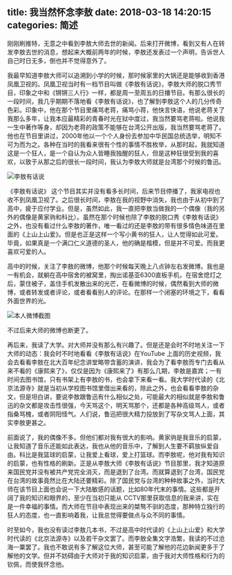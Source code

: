 title: 我当然怀念李敖
date: 2018-03-18 14:20:15
categories: 简述
  --- 


刚刚刷推特，无意之中看到李敖大师去世的新闻。后来打开微博，看到又有人在转发李敖去世的消息，想起来大概前两年的时候，李敖还发表过一个声明，告诉世人自己时日无多，倒也并不觉得意外了。
 
我最早知道李敖大师可以追溯到小学的时候，那时候家里的大锅还是能够收到香港凤凰卫视的。凤凰卫视当时有一档节目叫做《李敖有话说》，李敖大师的脱口秀节目，印象之中和《锵锵三人行》一样，都是周一至周五的日播节目。有那么很长的一段时间，我几乎期期不落地看《李敖有话说》，也了解到李敖这个人的几分传奇色彩。印象中，他在那个节目里痛骂老蒋，痛骂小蒋，他快言快语，他说老蒋关了我那么多年，让我本应最精彩的青春时光在狱中度过，我当然要骂老蒋啦。他说我一生中著作等身，却因为老蒋的政策不能够在台湾公开出版，我当然要骂老蒋了。他也在节目里讲过，2000年他以一个个人身份去参加中华民国总统选举，明知不可为而为之。各种在当时的我看来很有个性的事情不胜枚举，从那时起，我就知道这是一个狂人，是一个自认为众人皆睡我独醒的狂人，但是这种狂很受到我的喜欢，以致于从那之后的很长一段时间，我认为李敖大师就是台湾那个时候的鲁迅。

![李敖有话说](https://upload-images.jianshu.io/upload_images/48180-6e785ecb3fd2e3fd.jpg?imageMogr2/auto-orient/strip%7CimageView2/2/w/1240)

《李敖有话说》 这个节目其实并没有看多长时间，后来节目停播了，我家电视也收不到凤凰卫视了。之后很长时间，李敖在我的视野中消失，我也由于从初中到了高中，疲于应付学业。但是，虽然如此，我一直把李敖当做我的一个偶像（我的另外的偶像是黄家驹和科比）。虽然在那个时候也除了李敖的脱口秀《李敖有话说》之外，也没有看过什么李敖的著作，唯一看过的还是李敖的带有很多情色味道在里面的《上山上山爱》。但是也正是这样一个写小黄书的狂人，让人觉得如此可爱。毕竟，如果真是一个满口仁义道德的圣人，他的确是楷模，但是并不可爱。而我更喜欢可爱的人。

高中的时候，关注了李敖的微博，他那个时候每天晚上八点钟左右发微博。我也是一有机会，就躺在高中宿舍的被窝里，掏出诺基亚6300直板手机，在宿舍熄灯之后，蒙住被子，盖住手机发散出来的光芒，在看微博的时候，偶然看到大师的微博，或者转发或者评论，或者看看别人的评论。在那样一个闭塞的环境之下，看看外面世界的光。

![本人微博截图](https://upload-images.jianshu.io/upload_images/48180-1f9e1624aa03a42c.png?imageMogr2/auto-orient/strip%7CimageView2/2/w/1240)

不过后来大师的微博也断更了。

再后来，我读了大学。对大师并没有那么有兴趣了。但是还是会时不时地关注一下大师的动态：我会时不时地看看《李敖有话说》在YouTube 上面的历史视频，我会去看看李敖在北大百年纪念讲堂略带含蓄的演讲，我会为了看李敖而专门去看从来不看的《康熙来了》，仅仅是因为《康熙来了》有那么几期，李敖是嘉宾；一有时间去图书馆，只有书架上有李敖的书，也会拿下来看一看。我大学时代读的《北京法源寺》就是当初从学校图书馆里借出来看的，除此之外，也会看看李敖的杂文，但是坦白讲，要说李敖跟鲁迅有什么相似之处，可能最大的相似就是李敖和鲁迅的杂文都是攻击性很强，今天骂这个，明天骂那个，还都是各种高级骂人，或者指桑骂槐，或者阴阳怪气。人们说，鲁迅把很大精力投放到了写杂文骂人上面，其实李敖更甚之。

前面说了，我的偶像不多。但他们都对我有很大的影响。黄家驹是我音乐的启蒙，让我知道了音乐还能如此表达，我也从他的音乐中，了解到人生要不羁放纵爱自由。科比是我篮球的启蒙，让我爱上看球，爱上打篮球。而李敖呢，他对我有知识的启蒙，也有性格的刷新。正是从李敖大师《李敖有话说》节目那里，我才知道原来国民党并没有被共产党完全消灭，而是退到了台湾。而就算退到了台湾，国民党在台湾的故事竟然比在大陆还要精彩。除了国民党与台湾的种种故事之外，当时大师在该节目上面也会说一下大陆敏感的话题，比如80年代末的事情。这些都是开阔了我的知识和眼界的，至少在当初只能从  CCTV那里获取信息的我来讲，实在是一件幸福的事情。而大师在节目中表现出来的桀骜不驯的态度，那种特立独行的狂人的态度，也一直影响着我，让我总觉得要做点与众不同的事情。

时至如今，我也没有读过李敖几本书，不过是高中时代读的《上山上山爱》和大学时代读的《北京法源寺》以及若干杂文罢了。而李敖全集文字浩繁，我读的不过沧海一粟罢了。我也不敢说有多了解这位大师，甚至可能了解他的花边新闻更多于了解他的文学。但并不妨碍由于大师对于我的知识启蒙，由于我对大师性格和行为的钦佩，而使我怀念他。